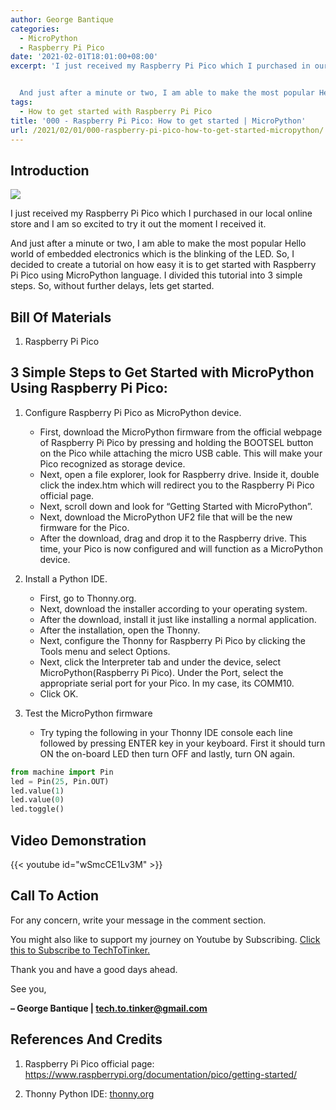 ```yaml
---
author: George Bantique
categories:
  - MicroPython
  - Raspberry Pi Pico
date: '2021-02-01T18:01:00+08:00'
excerpt: 'I just received my Raspberry Pi Pico which I purchased in our local online store and I am so excited to try it out the moment I received it.


  And just after a minute or two, I am able to make the most popular Hello world of embedded electronics which is the blinking of the LED. So, I decided to create a tutorial on how easy it is to get started with Raspberry Pi Pico using MicroPython language. I divided this tutorial into 3 simple steps. So, without further delays, lets get started.'
tags:
  - How to get started with Raspberry Pi Pico
title: '000 - Raspberry Pi Pico: How to get started | MicroPython'
url: /2021/02/01/000-raspberry-pi-pico-how-to-get-started-micropython/
---
```


## **Introduction**
![](https://techtotinker.com/wp-content/uploads/2023/03/000-pico-get-started-micropython.png)

I just received my Raspberry Pi Pico which I purchased in our local online store and I am so excited to try it out the moment I received it.

And just after a minute or two, I am able to make the most popular Hello world of embedded electronics which is the blinking of the LED. So, I decided to create a tutorial on how easy it is to get started with Raspberry Pi Pico using MicroPython language. I divided this tutorial into 3 simple steps. So, without further delays, lets get started.

## **Bill Of Materials**
1. Raspberry Pi Pico

## 3 Simple Steps to Get Started with MicroPython Using Raspberry Pi Pico:
1. Configure Raspberry Pi Pico as MicroPython device. 
    - First, download the MicroPython firmware from the official webpage of Raspberry Pi Pico by pressing and holding the BOOTSEL button on the Pico while attaching the micro USB cable. This will make your Pico recognized as storage device.
    - Next, open a file explorer, look for Raspberry drive. Inside it, double click the index.htm which will redirect you to the Raspberry Pi Pico official page.
    - Next, scroll down and look for “Getting Started with MicroPython”.
    - Next, download the MicroPython UF2 file that will be the new firmware for the Pico.
    - After the download, drag and drop it to the Raspberry drive. This time, your Pico is now configured and will function as a MicroPython device.
2. Install a Python IDE. 
    - First, go to Thonny.org.
    - Next, download the installer according to your operating system.
    - After the download, install it just like installing a normal application.
    - After the installation, open the Thonny.
    - Next, configure the Thonny for Raspberry Pi Pico by clicking the Tools menu and select Options.
    - Next, click the Interpreter tab and under the device, select MicroPython(Raspberry Pi Pico). Under the Port, select the appropriate serial port for your Pico. In my case, its COMM10.
    - Click OK.
3. Test the MicroPython firmware 
    
    
    - Try typing the following in your Thonny IDE console each line followed by pressing ENTER key in your keyboard. First it should turn ON the on-board LED then turn OFF and lastly, turn ON again.

```py { lineNos="true" wrap="true" }
from machine import Pin 
led = Pin(25, Pin.OUT)
led.value(1)
led.value(0)
led.toggle()
```

## **Video Demonstration**
{{< youtube id="wSmcCE1Lv3M" >}}

## **Call To Action**
For any concern, write your message in the comment section.

You might also like to support my journey on Youtube by Subscribing. [Click this to Subscribe to TechToTinker.](https://www.youtube.com/c/TechToTinker?sub_confirmation=1)

Thank you and have a good days ahead.

See you,

**– George Bantique | tech.to.tinker@gmail.com**

## **References And Credits**
1. Raspberry Pi Pico official page:   
<https://www.raspberrypi.org/documentation/pico/getting-started/>  

2. Thonny Python IDE: [thonny.org](http://thonny.org/)


